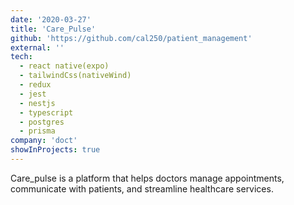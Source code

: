 ```yaml
---
date: '2020-03-27'
title: 'Care_Pulse'
github: 'https://github.com/cal250/patient_management'
external: ''
tech:
  - react native(expo)
  - tailwindCss(nativeWind)
  - redux
  - jest
  - nestjs
  - typescript
  - postgres
  - prisma
company: 'doct'
showInProjects: true
---
```


Care_pulse is a platform that helps doctors manage appointments, communicate with patients, and streamline healthcare services.
